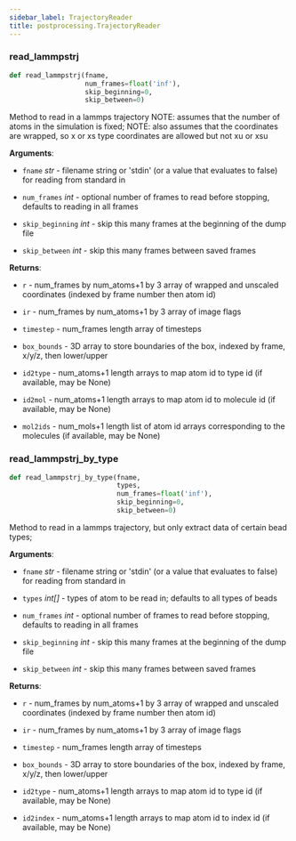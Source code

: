 ```yaml
---
sidebar_label: TrajectoryReader
title: postprocessing.TrajectoryReader
---
```


### read\_lammpstrj

```python
def read_lammpstrj(fname,
                   num_frames=float('inf'),
                   skip_beginning=0,
                   skip_between=0)
```

Method to read in a lammps trajectory
NOTE: assumes that the number of atoms in the simulation is fixed;
NOTE: also assumes that the coordinates are wrapped, so x or xs type
coordinates are allowed but not xu or xsu

**Arguments**:

- `fname` _str_ - filename string or &#x27;stdin&#x27; (or a value that evaluates
  to false) for reading from standard in
  
- `num_frames` _int_ - optional number of frames to read before stopping,
  defaults to reading in all frames
  
- `skip_beginning` _int_ - skip this many frames at the beginning of the
  dump file
  
- `skip_between` _int_ - skip this many frames between saved frames
  

**Returns**:

- `r` - num_frames by num_atoms+1 by 3 array of wrapped and unscaled
  coordinates (indexed by frame number then atom id)
  
- `ir` - num_frames by num_atoms+1 by 3 array of image flags
  
- `timestep` - num_frames length array of timesteps
  
- `box_bounds` - 3D array to store boundaries of the box, indexed by frame,
  x/y/z, then lower/upper
  
- `id2type` - num_atoms+1 length arrays to map atom id to type id
  (if available, may be None)
  
- `id2mol` - num_atoms+1 length arrays to map atom id to molecule id
  (if available, may be None)
  
- `mol2ids` - num_mols+1 length list of atom id arrays corresponding to the
  molecules (if available, may be None)

### read\_lammpstrj\_by\_type

```python
def read_lammpstrj_by_type(fname,
                           types,
                           num_frames=float('inf'),
                           skip_beginning=0,
                           skip_between=0)
```

Method to read in a lammps trajectory, but only extract data of certain
bead types;

**Arguments**:

- `fname` _str_ - filename string or &#x27;stdin&#x27; (or a value that evaluates
  to false) for reading from standard in
  
- `types` _int[]_ - types of atom to be read in; defaults to all types
  of beads
  
- `num_frames` _int_ - optional number of frames to read before stopping,
  defaults to reading in all frames
  
- `skip_beginning` _int_ - skip this many frames at the beginning of the
  dump file
  
- `skip_between` _int_ - skip this many frames between saved frames
  

**Returns**:

- `r` - num_frames by num_atoms+1 by 3 array of wrapped and unscaled
  coordinates (indexed by frame number then atom id)
  
- `ir` - num_frames by num_atoms+1 by 3 array of image flags
  
- `timestep` - num_frames length array of timesteps
  
- `box_bounds` - 3D array to store boundaries of the box, indexed by frame,
  x/y/z, then lower/upper
  
- `id2type` - num_atoms+1 length arrays to map atom id to type id
  (if available, may be None)
  
- `id2index` - num_atoms+1 length arrays to map atom id to index id
  (if available, may be None)

